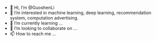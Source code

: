 - 👋 Hi, I’m @GuoshenLi
- 👀 I’m interested in machine learning, deep learning, recommendation system, computation advertising.
- 🌱 I’m currently learning ...
- 💞️ I’m looking to collaborate on ...
- 📫 How to reach me ...

<!---
GuoshenLi/GuoshenLi is a ✨ special ✨ repository because its `README.md` (this file) appears on your GitHub profile.
You can click the Preview link to take a look at your changes.
--->
